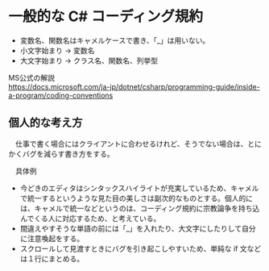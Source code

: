 # 一般的な C# コーディング規約
* 変数名、関数名はキャメルケースで書き、「_」は用いない。
* 小文字始まり -> 変数名
* 大文字始まり -> クラス名、関数名、列挙型

MS公式の解説  
https://docs.microsoft.com/ja-jp/dotnet/csharp/programming-guide/inside-a-program/coding-conventions

## 個人的な考え方
　仕事で書く場合にはクライアントに合わせるけれど、そうでない場合は、とにかくバグを減らす書き方をする。
 
　具体例
* 今どきのエディタはシンタックスハイライトが充実しているため、キャメルで統一するというような見た目の美しさは副次的なものとする。個人的には、キャメルで統一などというのは、コーディング規約に宗教論争を持ち込んでくる人に対応するため、と考えている。
* 間違えやすそうな単語の前には「_」を入れたり、大文字にしたりして自分に注意喚起をする。
* スクロールして見渡すときにバグを引き起こしやすいため、単純な if 文などは１行にまとめる。

　

